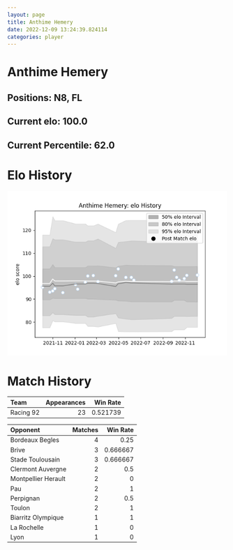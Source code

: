 ```yaml
---  
layout: page  
title: Anthime Hemery  
date: 2022-12-09 13:24:39.824114  
categories: player  
---
```

# Anthime Hemery

## Positions: N8, FL

## Current elo: 100.0

## Current Percentile: 62.0

# Elo History


![elo history](history_AnthimeHemery.png)
# Match History


| Team      |   Appearances |   Win Rate |
|:----------|--------------:|-----------:|
| Racing 92 |            23 |   0.521739 |

| Opponent            |   Matches |   Win Rate |
|:--------------------|----------:|-----------:|
| Bordeaux Begles     |         4 |   0.25     |
| Brive               |         3 |   0.666667 |
| Stade Toulousain    |         3 |   0.666667 |
| Clermont Auvergne   |         2 |   0.5      |
| Montpellier Herault |         2 |   0        |
| Pau                 |         2 |   1        |
| Perpignan           |         2 |   0.5      |
| Toulon              |         2 |   1        |
| Biarritz Olympique  |         1 |   1        |
| La Rochelle         |         1 |   0        |
| Lyon                |         1 |   0        |